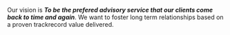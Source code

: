Our vision is _**To be the prefered advisory service that our clients come back to time and again**_. We want to foster long term relationships based on a proven trackrecord value delivered.